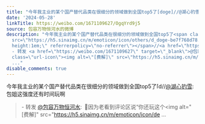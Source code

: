 ```yaml
---
title: "今年我主业的某个国产替代品类在很细分的领域做到全国top5了[doge]//@湖心钓雪:包姐这强度还有时间玩啊 - 转发 @包容万物恒河水:&ensp;\U0001F53B因为老看到评论区说“..."
date: '2024-05-28'
linkTitle: https://weibo.com/1671109627/OgqYrd9j5
source: 包容万物恒河水的微博
description: "今年我主业的某个国产替代品类在很细分的领域做到全国top5了<span class=\"url-icon\"><img alt=\"[doge]\"
  src=\"https://h5.sinaimg.cn/m/emoticon/icon/others/d_doge-be7f768d78.png\" style=\"width:1em;
  height:1em;\" referrerpolicy=\"no-referrer\"></span>//<a href=\"https://weibo.com/n/%E6%B9%96%E5%BF%83%E9%92%93%E9%9B%AA\">@湖心钓雪</a>:包姐这强度还有时间玩啊<br><blockquote>
  - 转发 <a href=\"https://weibo.com/1671109627\" target=\"_blank\">@包容万物恒河水</a>: \U0001F53B因为老看到评论区说“你还玩这个<span
  class=\"url-icon\"><img alt=\"[费解]\" src=\"https://h5.sinaimg.cn/m/emoticon/icon/de
  ..."
disable_comments: true
---
```

今年我主业的某个国产替代品类在很细分的领域做到全国top5了<span class="url-icon"><img alt="[doge]" src="https://h5.sinaimg.cn/m/emoticon/icon/others/d_doge-be7f768d78.png" style="width:1em; height:1em;" referrerpolicy="no-referrer"></span>//<a href="https://weibo.com/n/%E6%B9%96%E5%BF%83%E9%92%93%E9%9B%AA">@湖心钓雪</a>:包姐这强度还有时间玩啊<br><blockquote> - 转发 <a href="https://weibo.com/1671109627" target="_blank">@包容万物恒河水</a>: 🔻因为老看到评论区说“你还玩这个<span class="url-icon"><img alt="[费解]" src="https://h5.sinaimg.cn/m/emoticon/icon/de ...